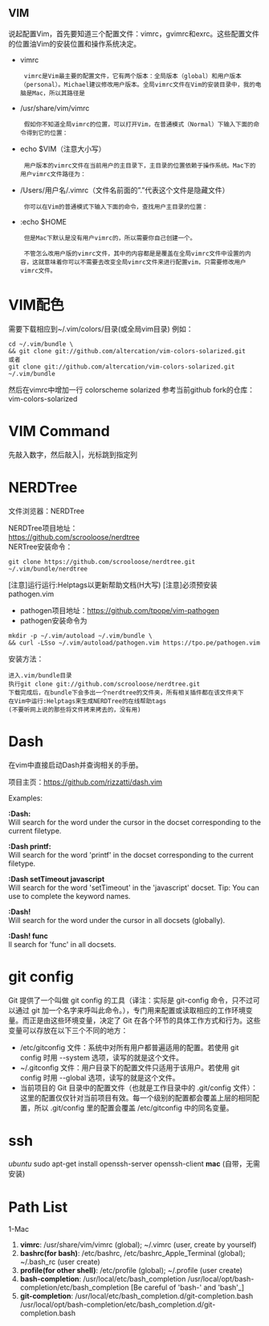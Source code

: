 ## VIM
说起配置Vim，首先要知道三个配置文件：vimrc，gvimrc和exrc。这些配置文件的位置油Vim的安装位置和操作系统决定。

* vimrc

       vimrc是Vim最主要的配置文件，它有两个版本：全局版本（global）和用户版本（personal）。Michael建议修改用户版本。全局vimrc文件在Vim的安装目录中，我的电脑是Mac，所以其路径是

* /usr/share/vim/vimrc

       假如你不知道全局vimrc的位置，可以打开Vim，在普通模式（Normal）下输入下面的命令得到它的位置：

* echo  $VIM（注意大小写）

       用户版本的vimrc文件在当前用户的主目录下，主目录的位置依赖于操作系统。Mac下的用户vimrc文件路径为：

* /Users/用户名/.vimrc（文件名前面的”.”代表这个文件是隐藏文件）

       你可以在Vim的普通模式下输入下面的命令，查找用户主目录的位置：

* :echo  $HOME

       但是Mac下默认是没有用户vimrc的，所以需要你自己创建一个。

       不管怎么改用户版的vimrc文件，其中的内容都是是覆盖在全局vimrc文件中设置的内容，这就意味着你可以不需要去改变全局vimrc文件来进行配置vim，只需要修改用户vimrc文件。
       
# VIM配色
需要下载相应到~/.vim/colors/目录(或全局vim目录) 例如：
```
cd ~/.vim/bundle \
&& git clone git://github.com/altercation/vim-colors-solarized.git
或者
git clone git://github.com/altercation/vim-colors-solarized.git ~/.vim/bundle
```
然后在vimrc中增加一行 colorscheme solarized
参考当前github fork的仓库：vim-colors-solarized

# VIM Command
先敲入数字，然后敲入|，光标跳到指定列

# NERDTree
文件浏览器：NERDTree

NERDTree项目地址：  
https://github.com/scrooloose/nerdtree  
NERTree安装命令：
```
git clone https://github.com/scrooloose/nerdtree.git ~/.vim/bundle/nerdtree
```

[注意]运行运行:Helptags以更新帮助文档(H大写)
[注意]必须预安装pathogen.vim
 * pathogen项目地址：https://github.com/tpope/vim-pathogen
 * pathogen安装命令为
 ```
 mkdir -p ~/.vim/autoload ~/.vim/bundle \
 && curl -LSso ~/.vim/autoload/pathogen.vim https://tpo.pe/pathogen.vim
 ```

安装方法：

    进入.vim/bundle目录
    执行git clone git://github.com/scrooloose/nerdtree.git
    下载完成后，在bundle下会多出一个nerdtree的文件夹，所有相关插件都在该文件夹下
    在Vim中运行:Helptags来生成NERDTree的在线帮助tags
    (不要听网上说的那些将文件拷来拷去的，没有用)

# Dash
在vim中直接启动Dash并查询相关的手册。

项目主页：https://github.com/rizzatti/dash.vim 

Examples:

**:Dash:**  
Will search for the word under the cursor in the docset corresponding to
the current filetype.

**:Dash printf:**  
Will search for the word 'printf' in the docset corresponding to the
current filetype.

**:Dash setTimeout javascript**  
Will search for the word 'setTimeout' in the 'javascript' docset.
Tip: You can use to complete the keyword names.

**:Dash!**  
Will search for the word under the cursor in all docsets (globally).

**:Dash! func**  
ll search for 'func' in all docsets.


# git config
Git 提供了一个叫做 git config 的工具（译注：实际是 git-config 命令，只不过可以通过 git 加一个名字来呼叫此命令。），专门用来配置或读取相应的工作环境变量。而正是由这些环境变量，决定了 Git 在各个环节的具体工作方式和行为。这些变量可以存放在以下三个不同的地方：

   * /etc/gitconfig 文件：系统中对所有用户都普遍适用的配置。若使用 git config 时用 --system 选项，读写的就是这个文件。
   * ~/.gitconfig 文件：用户目录下的配置文件只适用于该用户。若使用 git config 时用 --global 选项，读写的就是这个文件。
   * 当前项目的 Git 目录中的配置文件（也就是工作目录中的 .git/config 文件）：这里的配置仅仅针对当前项目有效。每一个级别的配置都会覆盖上层的相同配置，所以 .git/config 里的配置会覆盖 /etc/gitconfig 中的同名变量。

# ssh
*ubuntu* sudo apt-get install openssh-server openssh-client
**mac** (自带，无需安装)

# Path List
1-Mac  
 1. **vimrc**: /usr/share/vim/vimrc (global); ~/.vimrc (user, create by yourself)  
 1. **bashrc(for bash)**: /etc/bashrc, /etc/bashrc\_Apple\_Terminal (global); ~/.bash\_rc (user create)  
 1. **profile(for other shell)**: /etc/profile (global); ~/.profile (user create)  
 1. **bash-completion**: /usr/local/etc/bash\_completion /usr/local/opt/bash-completion/etc/bash\_completion [Be careful of 'bash-' and 'bash'\_]  
 1. **git-completion**: /usr/local/etc/bash\_completion.d/git-completion.bash /usr/local/opt/bash-completion/etc/bash\_completion.d/git-completion.bash  
